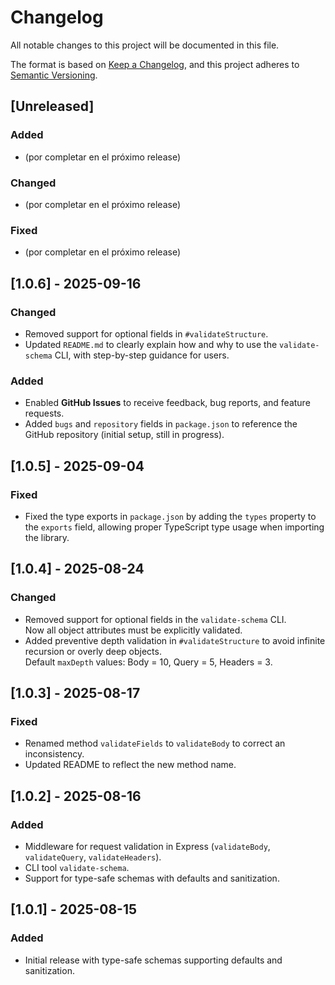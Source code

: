 # Changelog
All notable changes to this project will be documented in this file.

The format is based on [Keep a Changelog](https://keepachangelog.com/en/1.1.0/),
and this project adheres to [Semantic Versioning](https://semver.org/spec/v2.0.0.html).
## [Unreleased]
### Added
- (por completar en el próximo release)

### Changed
- (por completar en el próximo release)

### Fixed
- (por completar en el próximo release)

## [1.0.6] - 2025-09-16
### Changed
- Removed support for optional fields in `#validateStructure`.
- Updated `README.md` to clearly explain how and why to use the `validate-schema` CLI, with step-by-step guidance for users.

### Added
- Enabled **GitHub Issues** to receive feedback, bug reports, and feature requests.
- Added `bugs` and `repository` fields in `package.json` to reference the GitHub repository (initial setup, still in progress).


## [1.0.5] - 2025-09-04
### Fixed
- Fixed the type exports in `package.json` by adding the `types` property to the `exports` field, allowing proper TypeScript type usage when importing the library.

## [1.0.4] - 2025-08-24
### Changed
- Removed support for optional fields in the `validate-schema` CLI.  
  Now all object attributes must be explicitly validated.
- Added preventive depth validation in `#validateStructure` to avoid infinite recursion or overly deep objects.  
  Default `maxDepth` values: Body = 10, Query = 5, Headers = 3.

## [1.0.3] - 2025-08-17
### Fixed
- Renamed method `validateFields` to `validateBody` to correct an inconsistency.
- Updated README to reflect the new method name.

## [1.0.2] - 2025-08-16
### Added
- Middleware for request validation in Express (`validateBody`, `validateQuery`, `validateHeaders`).
- CLI tool `validate-schema`.
- Support for type-safe schemas with defaults and sanitization.

## [1.0.1] - 2025-08-15
### Added
- Initial release with type-safe schemas supporting defaults and sanitization.
